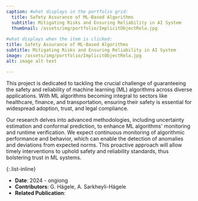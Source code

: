 ```yaml
---
caption: #what displays in the portfolio grid:
  title: Safety Assurance of ML-Based Algorithms
  subtitle: Mitigating Risks and Ensuring Reliability in AI System
  thumbnail: /assets/img/portfolio/ImplicitObjectRela.jpg
  
#what displays when the item is clicked:
title: Safety Assurance of ML-Based Algorithms
subtitle: Mitigating Risks and Ensuring Reliability in AI System
image: /assets/img/portfolio/ImplicitObjectRela.jpg
alt: image alt text

---
```

This project is dedicated to tackling the crucial challenge of guaranteeing the safety and reliability of machine learning (ML) algorithms across diverse applications. 
With ML algorithms becoming integral to sectors like healthcare, finance, and transportation, ensuring their safety is essential for widespread adoption, trust, and legal compliance.

Our research delves into advanced methodologies, including uncertainty estimation and conformal prediction, to enhance ML algorithms' monitoring and runtime verification. 
We expect continuous monitoring of algorithmic performance and behavior, which can enable the detection of anomalies and deviations from expected norms. 
This proactive approach will allow timely interventions to uphold safety and reliability standards, thus bolstering trust in ML systems.


{:.list-inline} 
- **Date**: 2024 - ongiong
- **Contributors**: G. H&auml;gele, A. Sarkheyli-H&auml;gele
- **Related Publication**: